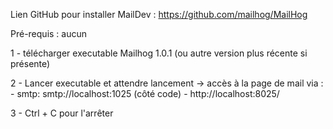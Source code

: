 Lien GitHub pour installer MailDev : https://github.com/mailhog/MailHog

Pré-requis : aucun

1 - télécharger executable Mailhog 1.0.1 (ou autre version plus récente si présente)

2 - Lancer executable et attendre lancement
    -> accès à la page de mail via : 
        - smtp: smtp://localhost:1025 (côté code)
        - http://localhost:8025/
        
3 - Ctrl + C pour l'arrêter